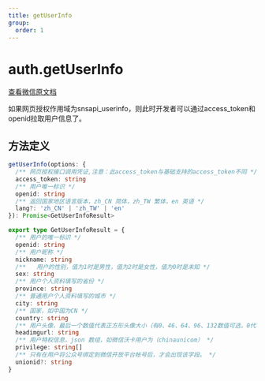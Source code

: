 ```yaml
---
title: getUserInfo
group:
  order: 1
---
```


# auth.getUserInfo

[查看微信原文档](https://developers.weixin.qq.com/doc/offiaccount/OA_Web_Apps/Wechat_webpage_authorization.html#3)

如果网页授权作用域为snsapi_userinfo，则此时开发者可以通过access_token和openid拉取用户信息了。

## 方法定义

```typescript
getUserInfo(options: {
  /** 网页授权接口调用凭证,注意：此access_token与基础支持的access_token不同 */
  access_token: string
  /** 用户唯一标识 */
  openid: string
  /** 返回国家地区语言版本，zh_CN 简体，zh_TW 繁体，en 英语 */
  lang?: 'zh_CN' | 'zh_TW' | 'en'
}): Promise<GetUserInfoResult>

export type GetUserInfoResult = {
  /** 用户的唯一标识 */
  openid: string
  /** 用户昵称 */
  nickname: string
  /**	用户的性别，值为1时是男性，值为2时是女性，值为0时是未知 */
  sex: string
  /** 用户个人资料填写的省份 */
  province: string
  /** 普通用户个人资料填写的城市 */
  city: string
  /** 国家，如中国为CN */
  country: string
  /** 用户头像，最后一个数值代表正方形头像大小（有0、46、64、96、132数值可选，0代表640*640正方形头像），用户没有头像时该项为空。若用户更换头像，原有头像URL将失效。 */
  headimgurl: string
  /** 用户特权信息，json 数组，如微信沃卡用户为（chinaunicom） */
  privilege: string[]
  /** 只有在用户将公众号绑定到微信开放平台帐号后，才会出现该字段。 */
  unionid?: string
}
```